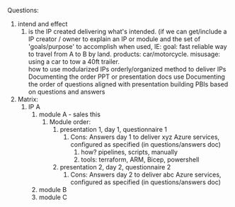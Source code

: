 Questions:
1. intend and effect
   1. is the IP created delivering what's intended. (if we can get/include a IP creator / owner to explain an IP or module and the set of 'goals/purpose' to accomplish when used, IE: goal: fast reliable way to travel from A to B by land. products: car/motorcycle. misusage: using a car to tow a 40ft trailer.                                                          
   how to use modularized IPs
   orderly/organized method to deliver IPs 
   Documenting the order PPT or presentation docs use
   Documenting the order of questions aligned with presentation
   building PBIs based on questions and answers
2. Matrix:
   1. IP A
      1. module A - sales this
         1. Module order:
            1. presentation 1, day 1, questionnaire  1
               1. Cons: Answers day 1 to deliver xyz Azure services, configured as specified (in questions/answers doc)
                  1. how? pipelines, scripts, manually
                  2. tools: terraform, ARM, Bicep, powershell
            2. presentation 2, day 2, questionnaire  2
               1. Cons: Answers day 2 to deliver abc Azure services, configured as specified (in questions/answers doc)
      2. module B
      3. module C
